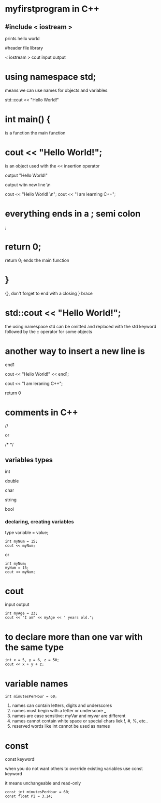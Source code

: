 # myfirstprogram in C++

## #include < iostream >

prints hello world

#header file library

< iostream > cout input output

# using namespace std;

means we can use names for objects and variables

std::cout << "Hello World!"

# int main() {

is a function the main function


# cout << "Hello World!";

is an object used with the << insertion operator

output "Hello World!"

output witn new line \n 

cout << "Hello World! \n";
cout << "I am learning C++";

# everything ends in a ; semi colon

;

# return 0;

return 0; ends the main function

# }

{}, don't forget to end with a closing } brace

# std::cout << "Hello World!";

the using namespace std can be omitted and replaced with the std keyword followed by the :: operator for some objects

# another way to insert a new line is

end1

cout << "Hello World!" << end1;

cout << "I am leraning C++"; 

return 0

# comments in C++

// 

or 

/* */

## variables types

int

double

char

string

bool

### declaring, creating variables

type variable = value;

```
int myNum = 15;
cout << myNum;
```

or 

```
int myNum;
myNum = 15;
cout << myNum;
```

# cout

input output

```
int myAge = 23;
cout << "I am" << myAge << " years old.";
```

# to declare more than one var with the same type

``` 
int x = 5, y = 6, z = 50;
cout << x + y + z;
```

# variable names

```
int minutesPerHour = 60;
```
1. names can contain letters, digits and underscores
2. names must begin with a letter or underscore _
3. names are case sensitive: myVar and myvar are different
4. names cannot contain white space or special chars liek !, #, %, etc..
5. reserved words like int cannot be used as names


# const

const keyword

when you do not want others to override existing variables use const keyword

it means unchangeable and read-only

```
const int minutesPerHour = 60;
const float PI = 3.14;
```

